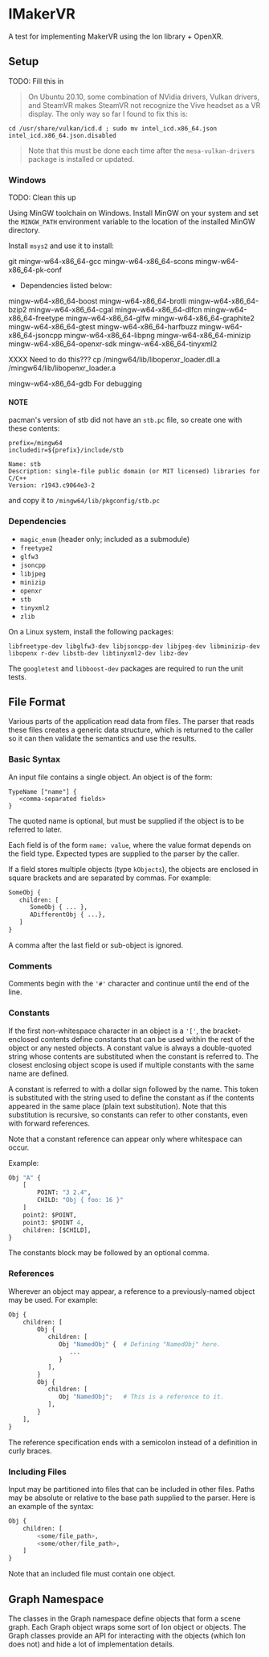# IMakerVR

A test for implementing MakerVR using the Ion library + OpenXR.

## Setup

TODO: Fill this in

> On Ubuntu 20.10, some combination of NVidia drivers, Vulkan drivers, and
> SteamVR makes SteamVR not recognize the Vive headset as a VR display. The
> only way so far I found to fix this is:

  `cd /usr/share/vulkan/icd.d ; sudo mv intel_icd.x86_64.json intel_icd.x86_64.json.disabled`

> Note that this must be done each time after the `mesa-vulkan-drivers` package
> is installed or updated.

### Windows

TODO: Clean this up

Using MinGW toolchain on Windows. Install MinGW on your system and set the
`MINGW_PATH` environment variable to the location of the installed MinGW
directory.

Install `msys2` and use it to install:

git
mingw-w64-x86_64-gcc
mingw-w64-x86_64-scons
mingw-w64-x86_64-pk-conf

+ Dependencies listed below:

mingw-w64-x86_64-boost
mingw-w64-x86_64-brotli
mingw-w64-x86_64-bzip2
mingw-w64-x86_64-cgal
mingw-w64-x86_64-dlfcn
mingw-w64-x86_64-freetype
mingw-w64-x86_64-glfw
mingw-w64-x86_64-graphite2
mingw-w64-x86_64-gtest
mingw-w64-x86_64-harfbuzz
mingw-w64-x86_64-jsoncpp
mingw-w64-x86_64-libpng
mingw-w64-x86_64-minizip
mingw-w64-x86_64-openxr-sdk
mingw-w64-x86_64-tinyxml2

XXXX Need to do this???
cp /mingw64/lib/libopenxr_loader.dll.a /mingw64/lib/libopenxr_loader.a

mingw-w64-x86_64-gdb  For debugging

#### NOTE

pacman's version of stb did not have an `stb.pc` file, so create one with these
contents:

```
prefix=/mingw64
includedir=${prefix}/include/stb

Name: stb
Description: single-file public domain (or MIT licensed) libraries for C/C++
Version: r1943.c9064e3-2
```

and copy it to `/mingw64/lib/pkgconfig/stb.pc`

### Dependencies

+ `magic_enum` (header only; included as a submodule)
+ `freetype2`
+ `glfw3`
+ `jsoncpp`
+ `libjpeg`
+ `minizip`
+ `openxr`
+ `stb`
+ `tinyxml2`
+ `zlib`

On a Linux system, install the following packages:

`libfreetype-dev libglfw3-dev libjsoncpp-dev libjpeg-dev libminizip-dev libopenx
r-dev libstb-dev libtinyxml2-dev libz-dev`

The `googletest` and `libboost-dev` packages are required to run the unit
tests.

## File Format

Various parts of the application read data from files. The parser that reads
these files creates a generic data structure, which is returned to the caller
so it can then validate the semantics and use the results.

### Basic Syntax

An input file contains a single object. An object is of the form:

```
TypeName ["name"] {
   <comma-separated fields>
}
```

The quoted name is optional, but must be supplied if the object is to be
referred to later.

Each field is of the form `name: value`, where the value format depends on the
field type. Expected types are supplied to the parser by the caller.

If a field stores multiple objects (type `kObjects`), the objects are enclosed
in square brackets and are separated by commas. For example:

``` python
SomeObj {
   children: [
      SomeObj { ... },
      ADifferentObj { ...},
   ]
}
```

A comma after the last field or sub-object is ignored.

### Comments

Comments begin with the `'#'` character and continue until the end of the line.

### Constants

If the first non-whitespace character in an object is a `'['`, the
bracket-enclosed contents define constants that can be used within the rest of
the object or any nested objects. A constant value is always a double-quoted
string whose contents are substituted when the constant is referred to.  The
closest enclosing object scope is used if multiple constants with the same name
are defined.

A constant is referred to with a dollar sign followed by the name. This token
is substituted with the string used to define the constant as if the contents
appeared in the same place (plain text substitution). Note that this
substitution is recursive, so constants can refer to other constants, even with
forward references.

Note that a constant reference can appear only where whitespace can occur.

Example:

``` python
Obj "A" {
    [
        POINT: "3 2.4",
        CHILD: "Obj { foo: 16 }"
    ]
    point2: $POINT,
    point3: $POINT 4,
    children: [$CHILD],
}

```

The constants block may be followed by an optional comma.

### References

Wherever an object may appear, a reference to a previously-named object may be
used. For example:

``` python
Obj {
    children: [
        Obj {
           children: [
              Obj "NamedObj" {  # Defining "NamedObj" here.
                 ...
              }
           ],
        }
        Obj {
           children: [
              Obj "NamedObj";   # This is a reference to it.
           ],
        }
    ],
}
```

The reference specification ends with a semicolon instead of a definition in
curly braces.

### Including Files

Input may be partitioned into files that can be included in other files. Paths
may be absolute or relative to the base path supplied to the parser. Here is an
example of the syntax:

``` python
Obj {
    children: [
        <some/file_path>,
        <some/other/file_path>,
    ]
}
```

Note that an included file must contain one object.

## Graph Namespace

The classes in the Graph namespace define objects that form a scene graph. Each
Graph object wraps some sort of Ion object or objects. The Graph classes
provide an API for interacting with the objects (which Ion does not) and hide a
lot of implementation details.
